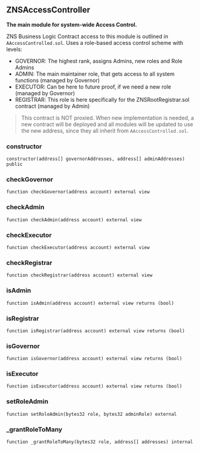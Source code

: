 ## ZNSAccessController

**The main module for system-wide Access Control.**

ZNS Business Logic Contract access to this module is outlined in `AAccessControlled.sol`.
Uses a role-based access control scheme with levels:
- GOVERNOR: The highest rank, assigns Admins, new roles and Role Admins
- ADMIN: The main maintainer role, that gets access to all system functions (managed by Governor)
- EXECUTOR: Can be here to future proof, if we need a new role (managed by Governor)
- REGISTRAR: This role is here specifically for the ZNSRootRegistrar.sol contract (managed by Admin)

> This contract is NOT proxied. When new implementation is needed, a new contract will be deployed
and all modules will be updated to use the new address, since they all inherit from `AAccessControlled.sol`.

### constructor

```solidity
constructor(address[] governorAddresses, address[] adminAddresses) public
```

### checkGovernor

```solidity
function checkGovernor(address account) external view
```

### checkAdmin

```solidity
function checkAdmin(address account) external view
```

### checkExecutor

```solidity
function checkExecutor(address account) external view
```

### checkRegistrar

```solidity
function checkRegistrar(address account) external view
```

### isAdmin

```solidity
function isAdmin(address account) external view returns (bool)
```

### isRegistrar

```solidity
function isRegistrar(address account) external view returns (bool)
```

### isGovernor

```solidity
function isGovernor(address account) external view returns (bool)
```

### isExecutor

```solidity
function isExecutor(address account) external view returns (bool)
```

### setRoleAdmin

```solidity
function setRoleAdmin(bytes32 role, bytes32 adminRole) external
```

### _grantRoleToMany

```solidity
function _grantRoleToMany(bytes32 role, address[] addresses) internal
```

